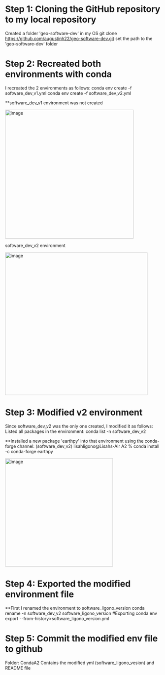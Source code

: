 # Step 1: Cloning the GitHub repository to my local repository
Created a folder 'geo-software-dev' in my OS
git clone https://github.com/augustinh22/geo-software-dev.git
set the path to the 'geo-software-dev' folder

# Step 2: Recreated both environments with conda
I recreated the 2 environments as follows:
conda env create -f software_dev_v1.yml
conda env create -f software_dev_v2.yml

**software_dev_v1 environment was not created

<img width="417" alt="image" src="https://user-images.githubusercontent.com/72496335/234009684-773c08c1-f5a2-4fe0-98c4-2d68c00c903b.png">


software_dev_v2 environment

<img width="462" alt="image" src="https://user-images.githubusercontent.com/72496335/234009021-9196bbf7-7ee8-43a6-b5fb-3c91a1329b77.png">


# Step 3: Modified v2 environment
Since software_dev_v2 was the only one created, I modified it as follows: 
Listed all packages in the environment: conda list -n software_dev_v2

**Installed a new package 'earthpy' into that environment using the conda-forge channel:
(software_dev_v2) lisahligono@Lisahs-Air A2 % conda install -c conda-forge earthpy

<img width="350" alt="image" src="https://user-images.githubusercontent.com/72496335/234010195-2091116f-ae4f-49ba-81a2-6019939070fc.png">


# Step 4: Exported the modified environment file
**First I renamed the environment to software_ligono_version
conda rename -n software_dev_v2 software_ligono_version
#Exporting
conda env export --from-history>software_ligono_version.yml

# Step 5: Commit the modified env file to github
Folder: CondaA2
Contains the modified yml (software_ligono_vesion) and README file
